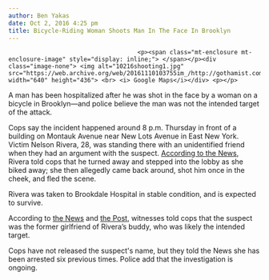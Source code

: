 ```yaml
---
author: Ben Yakas
date: Oct 2, 2016 4:25 pm
title: Bicycle-Riding Woman Shoots Man In The Face In Brooklyn
---
```


	
										<p><span class="mt-enclosure mt-enclosure-image" style="display: inline;"> </span></p><div class="image-none"> <img alt="10216shooting1.jpg" src="https://web.archive.org/web/20161110103755im_/http://gothamist.com/attachments/byakas/10216shooting1.jpg" width="640" height="436"> <br> <i> Google Maps</i></div> <p></p>

<p>A man has been hospitalized after he was shot in the face by a woman on a bicycle in Brooklyn&#x2014;and police believe the man was not the intended target of the attack.</p>

<p>Cops say the incident happened around 8 p.m. Thursday in front of a building on Montauk Avenue near New Lots Avenue in East New York. Victim Nelson Rivera, 28, was standing there with an unidentified friend when they had an argument with the suspect. <a href="https://web.archive.org/web/20161110103755/http://www.nydailynews.com/new-york/nyc-crime/exclusive-woman-bicycle-shoots-man-brooklyn-argument-article-1.2814613">According to the News</a>, Rivera told cops that he turned away and stepped into the lobby as she biked away; she then allegedly came back around, shot him once in the cheek, and fled the scene.</p>

<p>Rivera was taken to Brookdale Hospital in stable condition, and is expected to survive. </p>

<p>According to <a href="https://web.archive.org/web/20161110103755/http://www.nydailynews.com/new-york/nyc-crime/exclusive-woman-bicycle-shoots-man-brooklyn-argument-article-1.2814613">the News</a> and <a href="https://web.archive.org/web/20161110103755/http://nypost.com/2016/10/02/woman-shoots-wrong-man-in-the-face-when-aiming-for-ex/">the Post</a>, witnesses told cops that the suspect was the former girlfriend of Rivera&#x2019;s buddy, who was likely the intended target.</p>

<p>Cops have not released the suspect&apos;s name, but they told the News she has been arrested six previous times. Police add that the investigation is ongoing.</p>					
										
									
				
